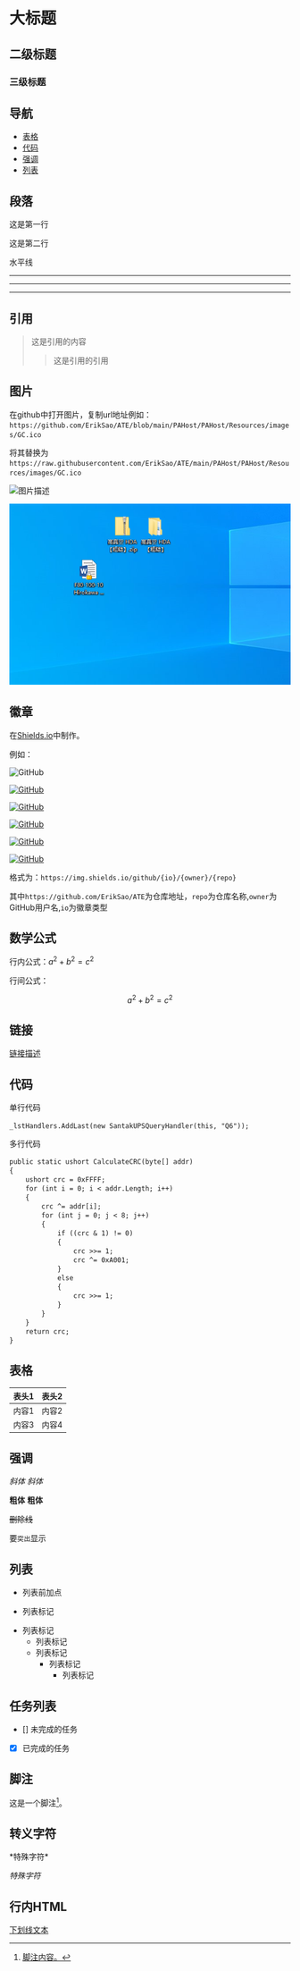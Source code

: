 # 大标题
## 二级标题
### 三级标题

## 导航
-   [表格](#表格)
-   [代码](#代码)
-   [强调](#01)
-   [列表](#02)

##  段落
这是第一行

这是第二行

水平线
***
---
___

##  引用
> 这是引用的内容
>> 这是引用的引用

##  图片
在github中打开图片，复制url地址例如：`https://github.com/ErikSao/ATE/blob/main/PAHost/PAHost/Resources/images/GC.ico`

将其替换为`https://raw.githubusercontent.com/ErikSao/ATE/main/PAHost/PAHost/Resources/images/GC.ico`

![图片描述](https://raw.githubusercontent.com/ErikSao/ATE/main/PAHost/PAHost/Resources/images/GC.ico)

![图片描述](https://raw.githubusercontent.com/ErikSao/ATE/main/PAHost/PAHost/Resources/images/Snipaste_2024-07-16_15-43-52.png)


## 徽章
在[Shields.io](https://shields.io/)中制作。

例如：

![GitHub](https://img.shields.io/github/license/ErikSao/ATE)

[![GitHub](https://img.shields.io/github/license/ErikSao/ATE)](https://github.com/ErikSao/ATE/blob/main/LICENSE)

[![GitHub](https://img.shields.io/github/stars/ErikSao/ATE)](https://github.com/ErikSao/ATE/stargazers)

[![GitHub](https://img.shields.io/github/issues/ErikSao/ATE)](https://github.com/ErikSao/ATE/issues)

[![GitHub](https://img.shields.io/github/issues-pr/ErikSao/ATE)](https://github.com/ErikSao/ATE/pulls)

[![GitHub](https://img.shields.io/github/repo-size/ErikSao/ATE)](https://github.com/ErikSao/ATE/archive/refs/heads/main.zip)

格式为：`https://img.shields.io/github/{io}/{owner}/{repo}`

其中`https://github.com/ErikSao/ATE`为仓库地址，`repo`为仓库名称,`owner`为GitHub用户名,`io`为徽章类型

##  数学公式
行内公式：$a^2+b^2=c^2$

行间公式：

$$
a^2+b^2=c^2
$$

##  链接
[链接描述](https://github.com/ErikSao)

##  代码
单行代码

`
_lstHandlers.AddLast(new SantakUPSQueryHandler(this, "Q6"));      
`

多行代码

```
public static ushort CalculateCRC(byte[] addr)
{
    ushort crc = 0xFFFF;
    for (int i = 0; i < addr.Length; i++)
    {
        crc ^= addr[i];
        for (int j = 0; j < 8; j++)
        {
            if ((crc & 1) != 0)
            {
                crc >>= 1;
                crc ^= 0xA001;
            }
            else
            {
                crc >>= 1;
            }
        }
    }
    return crc;
}
```

##  表格
| 表头1 | 表头2 |
|------|------|
| 内容1 | 内容2 |
| 内容3 | 内容4 |

##  <span id="01">强调</span>
*斜体* _斜体_

**粗体** __粗体__

~~删除线~~

要`突出`显示

##  <span id="02">列表</span>
-   列表前加点
+   列表标记
-   列表标记
    -   列表标记
    -   列表标记
        -   列表标记
            -   列表标记


## 任务列表
-   [] 未完成的任务
-   [x] 已完成的任务


## 脚注
这是一个脚注[^1]。

[^1]:脚注内容。

## 转义字符
\*特殊字符\*

*特殊字符*

## 行内HTML

<u>下划线文本<u>